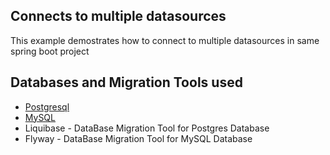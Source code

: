 ## Connects to multiple datasources

This example demostrates how to connect to multiple datasources in same spring boot project

## Databases and Migration Tools used
 - [Postgresql](./src/main/java/com/example/multipledatasources/model/cardholder)
 - [MySQL](./src/main/java/com/example/multipledatasources/model/member)
 - Liquibase - DataBase Migration Tool for Postgres Database
 - Flyway - DataBase Migration Tool for MySQL Database